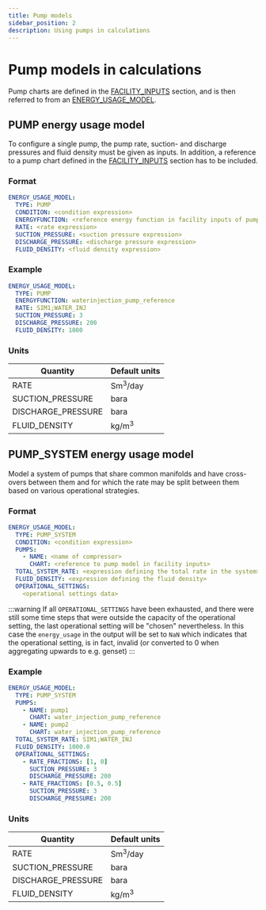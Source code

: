 ```yaml
---
title: Pump models
sidebar_position: 2
description: Using pumps in calculations
---
```


# Pump models in calculations
Pump charts are defined in the [FACILITY_INPUTS](../facility_inputs/index.md) section, and is then referred to from an
[ENERGY_USAGE_MODEL](../../../references/keywords/ENERGY_USAGE_MODEL).

## PUMP energy usage model
To configure a single pump, the pump rate, suction- and discharge pressures and fluid density must be given as inputs. In addition, a reference to a pump chart defined in the
[FACILITY_INPUTS](../facility_inputs/pump_modelling/pump_charts) section has to be included.

### Format
~~~~~~~~yaml
ENERGY_USAGE_MODEL:
  TYPE: PUMP
  CONDITION: <condition expression>
  ENERGYFUNCTION: <reference energy function in facility inputs of pump type>
  RATE: <rate expression>
  SUCTION_PRESSURE: <suction pressure expression>
  DISCHARGE_PRESSURE: <discharge pressure expression>
  FLUID_DENSITY: <fluid density expression>
~~~~~~~~

### Example
~~~~~~~~yaml
ENERGY_USAGE_MODEL:
  TYPE: PUMP
  ENERGYFUNCTION: waterinjection_pump_reference
  RATE: SIM1;WATER_INJ
  SUCTION_PRESSURE: 3
  DISCHARGE_PRESSURE: 200
  FLUID_DENSITY: 1000
~~~~~~~~

### Units

| Quantity           | Default units      |
|--------------------|--------------------|
| RATE               | Sm<sup>3</sup>/day |
| SUCTION_PRESSURE   | bara                |
| DISCHARGE_PRESSURE | bara               |
| FLUID_DENSITY      | kg/m<sup>3</sup>   |


## PUMP_SYSTEM energy usage model

Model a system of pumps that share common manifolds and have cross-overs between them and for which the rate may be
split between them based on various operational strategies.

### Format
~~~~~~~~yaml
ENERGY_USAGE_MODEL:
  TYPE: PUMP_SYSTEM
  CONDITION: <condition expression>
  PUMPS:
    - NAME: <name of compressor>
      CHART: <reference to pump model in facility inputs>
  TOTAL_SYSTEM_RATE: <expression defining the total rate in the system>
  FLUID_DENSITY: <expression defining the fluid density>
  OPERATIONAL_SETTINGS:
    <operational settings data>
~~~~~~~~

:::warning
 If all `OPERATIONAL_SETTINGS` have been exhausted, and there were still some time steps that were outside the
 capacity of the operational setting, the last operational setting will be "chosen" nevertheless. In this case the
 `energy_usage` in the output will be set to `NaN` which indicates that the operational setting, is in fact, invalid
 (or converted to 0 when aggregating upwards to e.g. genset)
:::

### Example

~~~~~~~~yaml
ENERGY_USAGE_MODEL:
  TYPE: PUMP_SYSTEM
  PUMPS:
    - NAME: pump1
      CHART: water_injection_pump_reference
    - NAME: pump2
      CHART: water_injection_pump_reference
  TOTAL_SYSTEM_RATE: SIM1;WATER_INJ
  FLUID_DENSITY: 1000.0
  OPERATIONAL_SETTINGS:
    - RATE_FRACTIONS: [1, 0]
      SUCTION_PRESSURE: 3
      DISCHARGE_PRESSURE: 200
    - RATE_FRACTIONS: [0.5, 0.5]
      SUCTION_PRESSURE: 3
      DISCHARGE_PRESSURE: 200
~~~~~~~~

### Units

| Quantity           | Default units      |
|--------------------|--------------------|
| RATE               | Sm<sup>3</sup>/day |
| SUCTION_PRESSURE   | bara                |
| DISCHARGE_PRESSURE | bara               |
| FLUID_DENSITY      | kg/m<sup>3</sup>   |